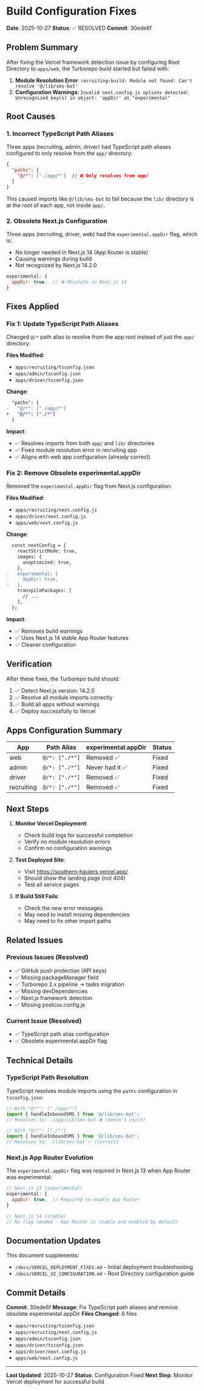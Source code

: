 # Build Configuration Fixes

**Date**: 2025-10-27
**Status**: ✅ RESOLVED
**Commit**: 30ede6f

## Problem Summary

After fixing the Vercel framework detection issue by configuring Root Directory to `apps/web`, the Turborepo build started but failed with:

1. **Module Resolution Error**: `recruiting:build: Module not found: Can't resolve '@/lib/sms-bot'`
2. **Configuration Warnings**: `Invalid next.config.js options detected: Unrecognized key(s) in object: 'appDir' at "experimental"`

## Root Causes

### 1. Incorrect TypeScript Path Aliases

Three apps (recruiting, admin, driver) had TypeScript path aliases configured to only resolve from the `app/` directory:

```json
{
  "paths": {
    "@/*": ["./app/*"]  // ❌ Only resolves from app/
  }
}
```

This caused imports like `@/lib/sms-bot` to fail because the `lib/` directory is at the root of each app, not inside `app/`.

### 2. Obsolete Next.js Configuration

Three apps (recruiting, driver, web) had the `experimental.appDir` flag, which is:
- No longer needed in Next.js 14 (App Router is stable)
- Causing warnings during build
- Not recognized by Next.js 14.2.0

```js
experimental: {
  appDir: true,  // ❌ Obsolete in Next.js 14
}
```

## Fixes Applied

### Fix 1: Update TypeScript Path Aliases

Changed `@/*` path alias to resolve from the app root instead of just the `app/` directory:

**Files Modified**:
- `apps/recruiting/tsconfig.json`
- `apps/admin/tsconfig.json`
- `apps/driver/tsconfig.json`

**Change**:
```diff
  "paths": {
-   "@/*": ["./app/*"]
+   "@/*": ["./*"]
  }
```

**Impact**:
- ✅ Resolves imports from both `app/` and `lib/` directories
- ✅ Fixes module resolution error in recruiting app
- ✅ Aligns with web app configuration (already correct)

### Fix 2: Remove Obsolete experimental.appDir

Removed the `experimental.appDir` flag from Next.js configuration:

**Files Modified**:
- `apps/recruiting/next.config.js`
- `apps/driver/next.config.js`
- `apps/web/next.config.js`

**Change**:
```diff
  const nextConfig = {
    reactStrictMode: true,
    images: {
      unoptimized: true,
    },
-   experimental: {
-     appDir: true,
-   },
    transpilePackages: [
      // ...
    ],
  };
```

**Impact**:
- ✅ Removes build warnings
- ✅ Uses Next.js 14 stable App Router features
- ✅ Cleaner configuration

## Verification

After these fixes, the Turborepo build should:

1. ✅ Detect Next.js version: 14.2.0
2. ✅ Resolve all module imports correctly
3. ✅ Build all apps without warnings
4. ✅ Deploy successfully to Vercel

## Apps Configuration Summary

| App | Path Alias | experimental.appDir | Status |
|-----|------------|---------------------|--------|
| web | `@/*: ["./*"]` | Removed ✅ | Fixed |
| admin | `@/*: ["./*"]` | Never had it ✅ | Fixed |
| driver | `@/*: ["./*"]` | Removed ✅ | Fixed |
| recruiting | `@/*: ["./*"]` | Removed ✅ | Fixed |

## Next Steps

1. **Monitor Vercel Deployment**:
   - Check build logs for successful completion
   - Verify no module resolution errors
   - Confirm no configuration warnings

2. **Test Deployed Site**:
   - Visit https://southern-haulers.vercel.app/
   - Should show the landing page (not 404)
   - Test all service pages

3. **If Build Still Fails**:
   - Check the new error messages
   - May need to install missing dependencies
   - May need to fix other import paths

## Related Issues

### Previous Issues (Resolved)
- ✅ GitHub push protection (API keys)
- ✅ Missing packageManager field
- ✅ Turborepo 2.x pipeline → tasks migration
- ✅ Missing devDependencies
- ✅ Next.js framework detection
- ✅ Missing postcss.config.js

### Current Issue (Resolved)
- ✅ TypeScript path alias configuration
- ✅ Obsolete experimental.appDir flag

## Technical Details

### TypeScript Path Resolution

TypeScript resolves module imports using the `paths` configuration in `tsconfig.json`:

```typescript
// With "@/*": ["./app/*"]
import { handleInboundSMS } from '@/lib/sms-bot';
// Resolves to: ./app/lib/sms-bot ❌ (doesn't exist)

// With "@/*": ["./*"]
import { handleInboundSMS } from '@/lib/sms-bot';
// Resolves to: ./lib/sms-bot ✅ (correct)
```

### Next.js App Router Evolution

The `experimental.appDir` flag was required in Next.js 13 when App Router was experimental:

```js
// Next.js 13 (experimental)
experimental: {
  appDir: true,  // Required to enable App Router
}

// Next.js 14 (stable)
// No flag needed - App Router is stable and enabled by default
```

## Documentation Updates

This document supplements:
- `/docs/VERCEL_DEPLOYMENT_FIXES.md` - Initial deployment troubleshooting
- `/docs/VERCEL_UI_CONFIGURATION.md` - Root Directory configuration guide

## Commit Details

**Commit**: 30ede6f
**Message**: Fix TypeScript path aliases and remove obsolete experimental.appDir
**Files Changed**: 6 files
- `apps/recruiting/tsconfig.json`
- `apps/recruiting/next.config.js`
- `apps/admin/tsconfig.json`
- `apps/driver/tsconfig.json`
- `apps/driver/next.config.js`
- `apps/web/next.config.js`

---

**Last Updated**: 2025-10-27
**Status**: Configuration Fixed
**Next Step**: Monitor Vercel deployment for successful build
